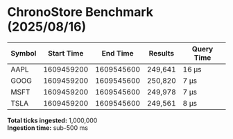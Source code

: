# ChronoStore Benchmark (2025/08/16)

| Symbol | Start Time | End Time   | Results | Query Time |
| ------ | ---------- | ---------- | ------- | ---------- |
| AAPL   | 1609459200 | 1609545600 | 249,641 | 16 µs      |
| GOOG   | 1609459200 | 1609545600 | 250,820 | 7 µs       |
| MSFT   | 1609459200 | 1609545600 | 249,978 | 7 µs       |
| TSLA   | 1609459200 | 1609545600 | 249,561 | 8 µs       |

**Total ticks ingested:** 1,000,000  
**Ingestion time:** sub-500 ms
